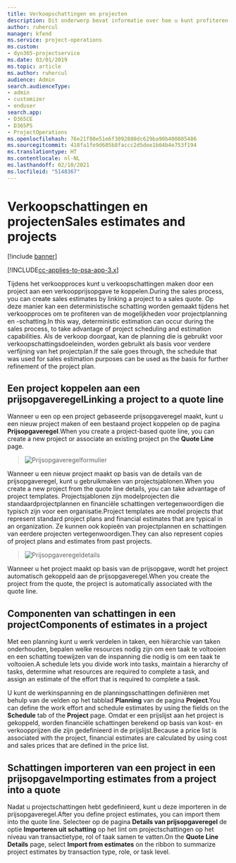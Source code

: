 ```yaml
---
title: Verkoopschattingen en projecten
description: Dit onderwerp bevat informatie over hoe u kunt profiteren van de planning en schattingen in het verkoopproces.
author: ruhercul
manager: kfend
ms.service: project-operations
ms.custom:
- dyn365-projectservice
ms.date: 03/01/2019
ms.topic: article
ms.author: ruhercul
audience: Admin
search.audienceType:
- admin
- customizer
- enduser
search.app:
- D365CE
- D365PS
- ProjectOperations
ms.openlocfilehash: 76e21f80e51e6f3092880dc629ba90b400805486
ms.sourcegitcommit: 418fa1fe9d605b8faccc2d5dee1b04b4e753f194
ms.translationtype: HT
ms.contentlocale: nl-NL
ms.lasthandoff: 02/10/2021
ms.locfileid: "5148367"
---
```

# <a name="sales-estimates-and-projects"></a><span data-ttu-id="3fa67-103">Verkoopschattingen en projecten</span><span class="sxs-lookup"><span data-stu-id="3fa67-103">Sales estimates and projects</span></span>

[!include [banner](../includes/psa-now-project-operations.md)]

[!INCLUDE[cc-applies-to-psa-app-3.x](../includes/cc-applies-to-psa-app-3x.md)]

<span data-ttu-id="3fa67-104">Tijdens het verkoopproces kunt u verkoopschattingen maken door een project aan een verkoopprijsopgave te koppelen.</span><span class="sxs-lookup"><span data-stu-id="3fa67-104">During the sales process, you can create sales estimates by linking a project to a sales quote.</span></span> <span data-ttu-id="3fa67-105">Op deze manier kan een deterministische schatting worden gemaakt tijdens het verkoopproces om te profiteren van de mogelijkheden voor projectplanning en -schatting.</span><span class="sxs-lookup"><span data-stu-id="3fa67-105">In this way, deterministic estimation can occur during the sales process, to take advantage of project scheduling and estimation capabilities.</span></span> <span data-ttu-id="3fa67-106">Als de verkoop doorgaat, kan de planning die is gebruikt voor verkoopschattingsdoeleinden, worden gebruikt als basis voor verdere verfijning van het projectplan.</span><span class="sxs-lookup"><span data-stu-id="3fa67-106">If the sale goes through, the schedule that was used for sales estimation purposes can be used as the basis for further refinement of the project plan.</span></span>

## <a name="linking-a-project-to-a-quote-line"></a><span data-ttu-id="3fa67-107">Een project koppelen aan een prijsopgaveregel</span><span class="sxs-lookup"><span data-stu-id="3fa67-107">Linking a project to a quote line</span></span>

<span data-ttu-id="3fa67-108">Wanneer u een op een project gebaseerde prijsopgaveregel maakt, kunt u een nieuw project maken of een bestaand project koppelen op de pagina **Prijsopgaveregel**.</span><span class="sxs-lookup"><span data-stu-id="3fa67-108">When you create a project-based quote line, you can create a new project or associate an existing project pn the **Quote Line** page.</span></span> 

> ![Prijsopgaveregelformulier](media/project-8.png)
 
<span data-ttu-id="3fa67-110">Wanneer u een nieuw project maakt op basis van de details van de prijsopgaveregel, kunt u gebruikmaken van projectsjablonen.</span><span class="sxs-lookup"><span data-stu-id="3fa67-110">When you create a new project from the quote line details, you can take advantage of project templates.</span></span> <span data-ttu-id="3fa67-111">Projectsjablonen zijn modelprojecten die standaardprojectplannen en financiële schattingen vertegenwoordigen die typisch zijn voor een organisatie.</span><span class="sxs-lookup"><span data-stu-id="3fa67-111">Project templates are model projects that represent standard project plans and financial estimates that are typical in an organization.</span></span> <span data-ttu-id="3fa67-112">Ze kunnen ook kopieën van projectplannen en schattingen van eerdere projecten vertegenwoordigen.</span><span class="sxs-lookup"><span data-stu-id="3fa67-112">They can also represent copies of project plans and estimates from past projects.</span></span>

> ![Prijsopgaveregeldetails](media/project-9.png)
  
<span data-ttu-id="3fa67-114">Wanneer u het project maakt op basis van de prijsopgave, wordt het project automatisch gekoppeld aan de prijsopgaveregel.</span><span class="sxs-lookup"><span data-stu-id="3fa67-114">When you create the project from the quote, the project is automatically associated with the quote line.</span></span>

## <a name="components-of-estimates-in-a-project"></a><span data-ttu-id="3fa67-115">Componenten van schattingen in een project</span><span class="sxs-lookup"><span data-stu-id="3fa67-115">Components of estimates in a project</span></span>

<span data-ttu-id="3fa67-116">Met een planning kunt u werk verdelen in taken, een hiërarchie van taken onderhouden, bepalen welke resources nodig zijn om een taak te voltooien en een schatting toewijzen van de inspanning die nodig is om een taak te voltooien.</span><span class="sxs-lookup"><span data-stu-id="3fa67-116">A schedule lets you divide work into tasks, maintain a hierarchy of tasks, determine what resources are required to complete a task, and assign an estimate of the effort that is required to complete a task.</span></span>

<span data-ttu-id="3fa67-117">U kunt de werkinspanning en de planningsschattingen definiëren met behulp van de velden op het tabblad **Planning** van de pagina **Project**.</span><span class="sxs-lookup"><span data-stu-id="3fa67-117">You can define the work effort and schedule estimates by using the fields on the **Schedule** tab of the **Project** page.</span></span> <span data-ttu-id="3fa67-118">Omdat er een prijslijst aan het project is gekoppeld, worden financiële schattingen berekend op basis van kost- en verkoopprijzen die zijn gedefinieerd in de prijslijst.</span><span class="sxs-lookup"><span data-stu-id="3fa67-118">Because a price list is associated with the project, financial estimates are calculated by using cost and sales prices that are defined in the price list.</span></span>

## <a name="importing-estimates-from-a-project-into-a-quote"></a><span data-ttu-id="3fa67-119">Schattingen importeren van een project in een prijsopgave</span><span class="sxs-lookup"><span data-stu-id="3fa67-119">Importing estimates from a project into a quote</span></span>

<span data-ttu-id="3fa67-120">Nadat u projectschattingen hebt gedefinieerd, kunt u deze importeren in de prijsopgaveregel.</span><span class="sxs-lookup"><span data-stu-id="3fa67-120">After you define project estimates, you can import them into the quote line.</span></span> <span data-ttu-id="3fa67-121">Selecteer op de pagina **Details van prijsopgaveregel** de optie **Importeren uit schatting** op het lint om projectschattingen op het niveau van transactietype, rol of taak samen te vatten.</span><span class="sxs-lookup"><span data-stu-id="3fa67-121">On the **Quote Line Details** page, select **Import from estimates** on the ribbon to summarize project estimates by transaction type, role, or task level.</span></span>
